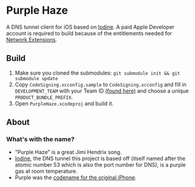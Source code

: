 # Purple Haze

A DNS tunnel client for iOS based on [Iodine][1]. A paid Apple Developer account is required to build because of the entitlements needed for [Network Extensions][2].

## Build

1. Make sure you cloned the submodules: `git submodule init && git submodule update`
2. Copy `CodeSigning.xcconfig.sample` to `CodeSigning.xcconfig` and fill in `DEVELOPMENT_TEAM` with your Team ID [(found here)][3] and choose a unique `PRODUCT_BUNDLE_PREFIX`.
3. Open `PurpleHaze.xcodeproj` and build it.

## About

### What's with the name?

* "Purple Haze" is a great Jimi Hendrix song.
* [Iodine][1], the DNS tunnel this project is based off (itself named after the atomic number 53 which is also the port number for DNS), is a purple gas at room temperature.
* Purple was the [codename for the original iPhone](https://en.wikipedia.org/wiki/List_of_Apple_codenames#iPhone).

[1]: https://github.com/yarrick/iodine
[2]: https://developer.apple.com/documentation/networkextension/nepackettunnelprovider
[3]: https://developer.apple.com/account/#!/membership
